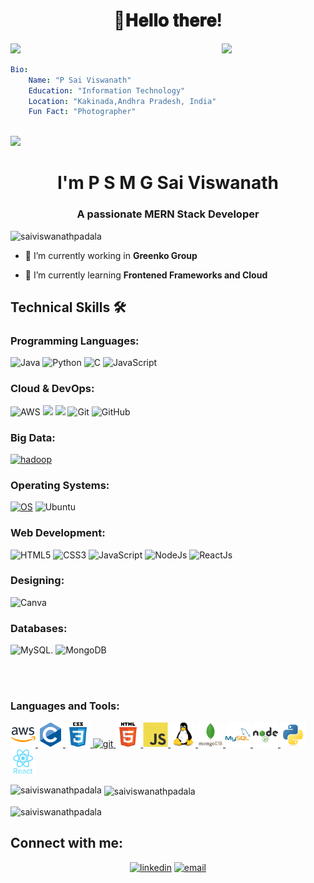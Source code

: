 <h1  align="center">👋𝐇𝐞𝐥𝐥𝐨 𝐭𝐡𝐞𝐫𝐞!</h1>
<a href="https://www.youtube.com/watch?v=dQw4w9WgXcQ"><img src="https://user-images.githubusercontent.com/73097560/115834477-dbab4500-a447-11eb-908a-139a6edaec5c.gif"></a>
<img width="33%" align="right"   src="https://github.com/gursimarsm/gursimarsm/blob/main/workbench.svg" >


```yaml
Bio:
    Name: "P Sai Viswanath"
    Education: "Information Technology"
    Location: "Kakinada,Andhra Pradesh, India"
    Fun Fact: "Photographer"
    
```
<a href="https://www.youtube.com/watch?v=dQw4w9WgXcQ"><img src="https://user-images.githubusercontent.com/73097560/115834477-dbab4500-a447-11eb-908a-139a6edaec5c.gif"></a>


<h1 align="center">I'm P S M G Sai Viswanath</h1>
<h3 align="center">A passionate MERN Stack Developer</h3>

<p align="left"> <img src="https://komarev.com/ghpvc/?username=saiviswanathpadala&label=Profile%20views&color=0e75b6&style=flat" alt="saiviswanathpadala" /> </p>

- 🔭 I’m currently working in **Greenko Group**

- 🌱 I’m currently learning **Frontened Frameworks and Cloud**



<h2> Technical Skills 🛠 </h2>
<h3 align="left">Programming Languages:</h3>

![Java](https://img.shields.io/badge/java-%23ED8B00.svg?style=for-the-badge&logo=java&logoColor=white)
![Python](https://img.shields.io/badge/Python-FFD43B?style=for-the-badge&logo=python&logoColor=blue)
![C](https://img.shields.io/badge/c-%2300599C.svg?style=for-the-badge&logo=c&logoColor=white)
![JavaScript](https://img.shields.io/badge/javascript-%23323330.svg?style=for-the-badge&logo=javascript&logoColor=%23F7DF1E)
<!-- ![GoLang](https://img.shields.io/badge/Go-00ADD8?style=for-the-badge&logo=go&logoColor=white) -->

<h3 align="left">Cloud & DevOps:</h3>

![AWS](https://img.shields.io/badge/AWS-%23FF9900.svg?style=for-the-badge&logo=amazon-aws&logoColor=white)
<img src="https://img.shields.io/badge/Google_Cloud-4285F4?style=for-the-badge&logo=google-cloud&logoColor=white" />
<img src="https://img.shields.io/badge/microsoft%20azure-0089D6?style=for-the-badge&logo=microsoft-azure&logoColor=white" />
![Git](https://img.shields.io/badge/git-%23F05033.svg?style=for-the-badge&logo=git&logoColor=white)
![GitHub](https://img.shields.io/badge/github-%23121011.svg?style=for-the-badge&logo=github&logoColor=white)
<!-- ![Ansible](https://img.shields.io/static/v1?style=for-the-badge&message=Ansible&color=EE0000&logo=Ansible&logoColor=FFFFFF&label=)
![Terraform](https://img.shields.io/static/v1?style=for-the-badge&message=Terraform&color=7B42BC&logo=Terraform&logoColor=FFFFFF&label=) -->

<h3 align="left">Big Data:</h3>

<a href="https://hadoop.apache.org/" target="_blank"> <img src="https://user-images.githubusercontent.com/70017872/159570562-720d5f46-5729-4324-a3a9-c8a13dd4ef4e.png" alt="hadoop" width="90" height="30"/> </a>

<h3 align="left">Operating Systems:</h3>

[![OS](https://img.shields.io/badge/OS-Linux-informational?style=flat-square&logo=linux&logoColor=white)](https://en.wikipedia.org/wiki/Linux)
![Ubuntu](https://img.shields.io/badge/Ubuntu-E95420?style=for-the-badge&logo=ubuntu&logoColor=white)

<h3 align="left">Web Development:</h3>

![HTML5](https://img.shields.io/badge/html5-%23E34F26.svg?style=for-the-badge&logo=html5&logoColor=white)
![CSS3](https://img.shields.io/badge/css3-%231572B6.svg?style=for-the-badge&logo=css3&logoColor=white)
![JavaScript](https://img.shields.io/badge/javascript-%23323330.svg?style=for-the-badge&logo=javascript&logoColor=%23F7DF1E)
<img alt="NodeJs" src="https://img.shields.io/badge/Node.js-339933?style=for-the-badge&logo=nodedotjs&logoColor=white" />
<img alt="ReactJs" src="https://img.shields.io/badge/React-20232A?style=for-the-badge&logo=react&logoColor=61DAFB" /> 

<!-- <h3 align="left">Mobile App Development:</h3>

![Flutter](https://img.shields.io/badge/Flutter-%2302569B.svg?style=for-the-badge&logo=Flutter&logoColor=white) -->

<h3 align="left">Designing:</h3>

![Canva](https://img.shields.io/badge/Canva-%2300C4CC.svg?style=for-the-badge&logo=Canva&logoColor=white)

<h3 align="left">Databases:</h3>

<img alt="MySQL" src="https://img.shields.io/badge/MySQL-00000F?style=for-the-badge&logo=mysql&logoColor=white" />.
![MongoDB](https://img.shields.io/badge/MongoDB-%234ea94b.svg?style=for-the-badge&logo=mongodb&logoColor=white)

<!-- <h3 align="left">Data Science & Machine Learning:</h3>

<img alt="Jupyter" src="https://img.shields.io/badge/Jupyter-F37626.svg?&style=for-the-badge&logo=Jupyter&logoColor=white" />.
![TensorFlow](https://img.shields.io/badge/TensorFlow-%23FF6F00.svg?style=for-the-badge&logo=TensorFlow&logoColor=white).
![Keras](https://img.shields.io/badge/Keras-%23D00000.svg?style=for-the-badge&logo=Keras&logoColor=white).
![NumPy](https://img.shields.io/badge/numpy-%23013243.svg?style=for-the-badge&logo=numpy&logoColor=white).
![Pandas](https://img.shields.io/badge/pandas-%23150458.svg?style=for-the-badge&logo=pandas&logoColor=white).
![scikit-learn](https://img.shields.io/badge/scikit--learn-%23F7931E.svg?style=for-the-badge&logo=scikit-learn&logoColor=white).
![OpenCV](https://img.shields.io/badge/opencv-%23white.svg?style=for-the-badge&logo=opencv&logoColor=white). -->

<!-- <h3 align="left">Coding Profiles:</h3>
 
[![LeetCode](https://img.shields.io/badge/-LeetCode-orange?style=flat&amp;labelColor=black&amp;logo=leetcode&amp;logoColor=orange)](https://leetcode.com/ramabharti2351/)
[![GeeksforGeeks](https://img.shields.io/badge/-GeeksforGeeks-darkgreen?style=flat&amp;labelColor=white&amp;logo=geeksforgeeks&amp;logoColor=darkgreen)](https://auth.geeksforgeeks.org/user/ramabharti8/profile)
[![HackerRank](https://img.shields.io/badge/-HackerRank-green?style=flat&amp;labelColor=white&amp;logo=hackerrank&amp;logoColor=green)](https://www.hackerrank.com/ramabharti8)
[![HackerEarth](https://img.shields.io/badge/-HackerEarth-650458?style=flat&amp;labelColor=white&amp;logo=hackerearth&amp;logoColor=650458)](https://www.hackerearth.com/@rama304)
[![InterviewBit](https://img.shields.io/badge/-InterviewBit-blue?style=flat&amp;labelColor=white&amp;logo=interviewbit&amp;logoColor=blue)](ttps://www.interviewbit.com/profile/rama-bharti)
[![CodingNinjas](https://img.shields.io/badge/-CodingNinjas-orange?style=flat&amp;labelColor=white&amp;logo=codingninjas&amp;logoColor=orange)](https://www.codingninjas.com/)
</br> -->
 
<!-- <h3 align="left">My Github Stats:</h3>
 <br/>
  <a href="https://github.com/ramabharti8/github-readme-stats"><img alt="Rama Bharti's Github Stats" src="https://github-readme-stats.vercel.app/api?username=ramabharti8&show_icons=true&count_private=true&theme=react&hide_border=true&bg_color=0D1117" /></a> 
  <a href="https://github.com/ramabharti8/github-readme-stats"><img alt="Subham Raoniar's Top Languages" src="https://github-readme-stats.vercel.app/api/top-langs/?username=ramabharti8&langs_count=8&count_private=true&layout=compact&theme=react&hide_border=true&bg_color=0D1117" /></a>
  <br/>
  
  <br/>
  <div align="center">
<p><img align="center" src="https://github-readme-streak-stats.herokuapp.com/?user=ramabharti8&theme=dark" alt="RamaBharti"/></p>
  </div>
<br/> -->


<br/>
<br/>

<h3 align="left">Languages and Tools:</h3>
<p align="left"> <a href="https://aws.amazon.com" target="_blank" rel="noreferrer"> <img src="https://raw.githubusercontent.com/devicons/devicon/master/icons/amazonwebservices/amazonwebservices-original-wordmark.svg" alt="aws" width="40" height="40"/> </a> <a href="https://www.cprogramming.com/" target="_blank" rel="noreferrer"> <img src="https://raw.githubusercontent.com/devicons/devicon/master/icons/c/c-original.svg" alt="c" width="40" height="40"/> </a> <a href="https://www.w3schools.com/css/" target="_blank" rel="noreferrer"> <img src="https://raw.githubusercontent.com/devicons/devicon/master/icons/css3/css3-original-wordmark.svg" alt="css3" width="40" height="40"/> </a> <a href="https://git-scm.com/" target="_blank" rel="noreferrer"> <img src="https://www.vectorlogo.zone/logos/git-scm/git-scm-icon.svg" alt="git" width="40" height="40"/> </a> <a href="https://www.w3.org/html/" target="_blank" rel="noreferrer"> <img src="https://raw.githubusercontent.com/devicons/devicon/master/icons/html5/html5-original-wordmark.svg" alt="html5" width="40" height="40"/> </a> <a href="https://developer.mozilla.org/en-US/docs/Web/JavaScript" target="_blank" rel="noreferrer"> <img src="https://raw.githubusercontent.com/devicons/devicon/master/icons/javascript/javascript-original.svg" alt="javascript" width="40" height="40"/> </a> <a href="https://www.linux.org/" target="_blank" rel="noreferrer"> <img src="https://raw.githubusercontent.com/devicons/devicon/master/icons/linux/linux-original.svg" alt="linux" width="40" height="40"/> </a> <a href="https://www.mongodb.com/" target="_blank" rel="noreferrer"> <img src="https://raw.githubusercontent.com/devicons/devicon/master/icons/mongodb/mongodb-original-wordmark.svg" alt="mongodb" width="40" height="40"/> </a> <a href="https://www.mysql.com/" target="_blank" rel="noreferrer"> <img src="https://raw.githubusercontent.com/devicons/devicon/master/icons/mysql/mysql-original-wordmark.svg" alt="mysql" width="40" height="40"/> </a> <a href="https://nodejs.org" target="_blank" rel="noreferrer"> <img src="https://raw.githubusercontent.com/devicons/devicon/master/icons/nodejs/nodejs-original-wordmark.svg" alt="nodejs" width="40" height="40"/> </a> <a href="https://www.python.org" target="_blank" rel="noreferrer"> <img src="https://raw.githubusercontent.com/devicons/devicon/master/icons/python/python-original.svg" alt="python" width="40" height="40"/> </a> <a href="https://reactjs.org/" target="_blank" rel="noreferrer"> <img src="https://raw.githubusercontent.com/devicons/devicon/master/icons/react/react-original-wordmark.svg" alt="react" width="40" height="40"/> </a> </p>

<p><img align="left" src="https://github-readme-stats.vercel.app/api/top-langs?username=saiviswanathpadala&show_icons=true&locale=en&layout=compact" alt="saiviswanathpadala" /></p>

<p>&nbsp;<img align="center" src="https://github-readme-stats.vercel.app/api?username=saiviswanathpadala&show_icons=true&locale=en" alt="saiviswanathpadala" /></p>

<p><img align="center" src="https://github-readme-streak-stats.herokuapp.com/?user=saiviswanathpadala&" alt="saiviswanathpadala" /></p>


<h2> Connect with me: </h2>

<p align="center">
  <a href="https://www.linkedin.com/in/padalasaiviswanath/"><img src="https://img.icons8.com/color/96/000000/linkedin.png" alt="linkedin"/></a>
  <a href="mailto:padalasaiviswanath@gmail.com"><img src="https://img.icons8.com/color/96/000000/gmail.png" alt="email"/></a>
</p>

<!--<h2> Views and Followers: </h2>

<a href="https://github.com/ramabharti8/github-profile-views-counter">
    <img src="https://komarev.com/ghpvc/?username=ramabharti8">
</a>
<a href="https://github.com/ramabharti8?tab=followers"><img src="https://img.shields.io/github/followers/ramabharti8?label=Followers&style=social" alt="GitHub Badge"></a>-->
 

 

 
 
<!--## Views and Followers
<a href="https://github.com/ramabharti8/github-profile-views-counter">
    <img src="https://komarev.com/ghpvc/?username=ramabharti8">
</a>
<a href="https://github.com/ramabharti8?tab=followers"><img src="https://img.shields.io/github/followers/ramabharti8?label=Followers&style=social" alt="GitHub Badge"></a>-->


<!--


Here are some ideas to get you started:

- 🔭 I’m currently working on ...
- 🌱 I’m currently learning ...
- 👯 I’m looking to collaborate on ...
- 🤔 I’m looking for help with ...
- 💬 Ask me about ...
- 📫 How to reach me: ...
- 😄 Pronouns: ...
- ⚡ Fun fact: ...
-->
